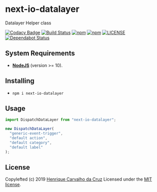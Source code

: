 # next-io-datalayer

Datalayer Helper class

[![Codacy Badge](https://api.codacy.com/project/badge/Grade/4816610e1a304b0e9b189349e8367a0e)](https://www.codacy.com/app/henriquecarv/next-io-datalayer?utm_source=github.com&utm_medium=referral&utm_content=henriquecarv/next-io-datalayer&utm_campaign=Badge_Grade)
[![Build Status](https://dev.azure.com/henriquecarvgit/henriquecarvgit/_apis/build/status/henriquecarv.next-io-datalayer?branchName=master)](https://dev.azure.com/henriquecarvgit/henriquecarvgit/_build/latest?definitionId=11)
[![npm](https://img.shields.io/npm/v/next-io-datalayer.svg)](https://www.npmjs.com/package/next-io-datalayer)
[![npm](https://img.shields.io/npm/dt/next-io-datalayer.svg)](https://www.npmjs.com/package/next-io-datalayer)
[![LICENSE](https://img.shields.io/github/license/henriquecarv/next-io-datalayer.svg)](./LICENSE)
[![Dependabot Status](https://api.dependabot.com/badges/status?host=github&repo=henriquecarv/next-io-datalayer)](https://dependabot.com)

## System Requirements

- **[NodeJS](https://nodejs.org/en/)** (version >= 10).

## Installing

- `npm i next-io-datalayer`

## Usage

```javascript
import DispatchDataLayer from "next-io-datalayer";

new DispatchDataLayer(
  "generic-event-trigger",
  "default action",
  "default category",
  "default label"
);
```

## License

Copylefted (c) 2019 [Henrique Carvalho da Cruz][1] Licensed under the [MIT license][2].

[1]: https://henriquecarv.com
[2]: ./LICENSE
